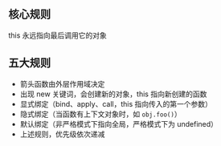 ## 核心规则
this 永远指向最后调用它的对象

## 五大规则
- 箭头函数由外层作用域决定
- 出现 new 关键词，会创建新的对象，this 指向新创建的函数
- 显式绑定（bind、apply、call，this 指向传入的第一个参数）
- 隐式绑定（当函数有上下文对象时，如 `obj.foo()`）
- 默认绑定（非严格模式下指向全局，严格模式下为 undefined）
- 上述规则，优先级依次递减
